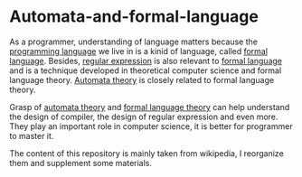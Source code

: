# Automata-and-formal-language
As a programmer, understanding of language matters because the [programming language](https://en.wikipedia.org/wiki/Programming_language) we live in is a kinid of language, called [formal language](https://en.wikipedia.org/wiki/Programming_language). Besides, [regular expression](https://en.wikipedia.org/wiki/Regular_expression) is also relevant to [formal language](https://en.wikipedia.org/wiki/Programming_language) and is a technique developed in theoretical computer science and formal language theory. [Automata theory](https://en.wikipedia.org/wiki/Automata_theory)  is closely related to formal language theory.

Grasp of [automata theory](https://en.wikipedia.org/wiki/Automata_theory) and [formal language theory](https://en.wikipedia.org/wiki/Formal_language) can help understand the design of compiler, the design of regular expression and even more. They play an important role in computer science, it is better for programmer to master it.

The content of this repository is mainly taken from wikipedia, I reorganize them and supplement some materials.



